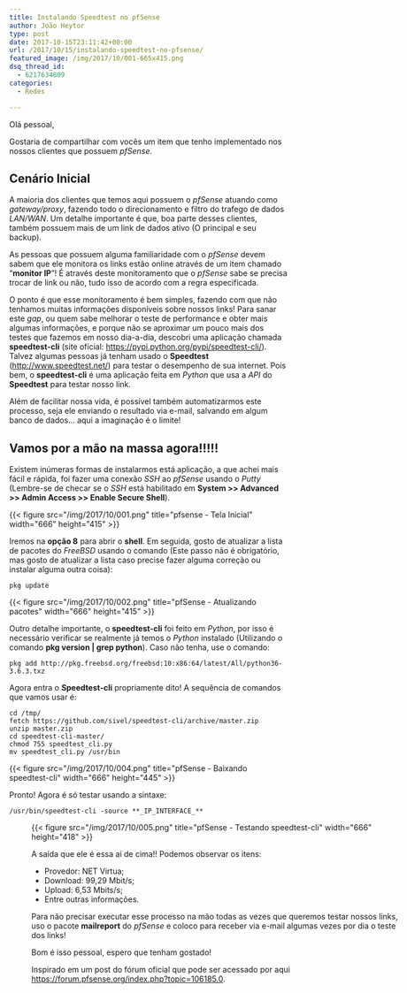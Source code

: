 ```yaml
---
title: Instalando Speedtest no pfSense
author: João Heytor
type: post
date: 2017-10-15T23:11:42+00:00
url: /2017/10/15/instalando-speedtest-no-pfsense/
featured_image: /img/2017/10/001-665x415.png
dsq_thread_id:
  - 6217634809
categories:
  - Redes

---
```

Olá pessoal,

Gostaria de compartilhar com vocês um item que tenho implementado nos nossos clientes que possuem _pfSense_.

## Cenário Inicial

A maioria dos clientes que temos aqui possuem o _pfSense_ atuando como _gateway/proxy_, fazendo todo o direcionamento e filtro do trafego de dados _LAN/WAN_. Um detalhe importante é que, boa parte desses clientes, também possuem mais de um link de dados ativo (O principal e seu backup).

As pessoas que possuem alguma familiaridade com o _pfSense_ devem sabem que ele monitora os links estão online através de um item chamado “**monitor IP**”! É através deste monitoramento que o _pfSense_ sabe se precisa trocar de link ou não, tudo isso de acordo com a regra especificada.

O ponto é que esse monitoramento é bem simples, fazendo com que não tenhamos muitas informações disponíveis sobre nossos links! Para sanar este _gap_, ou quem sabe melhorar o teste de performance e obter mais algumas informações, e porque não se aproximar um pouco mais dos testes que fazemos em nosso dia-a-dia, descobri uma aplicação chamada **speedtest-cli** (site oficial: <a href="https://pypi.python.org/pypi/speedtest-cli/" target="_blank" rel="noopener">https://pypi.python.org/pypi/speedtest-cli/</a>). Talvez algumas pessoas já tenham usado o **Speedtest** (<a href="http://www.speedtest.net/" target="_blank" rel="noopener">http://www.speedtest.net/</a>) para testar o desempenho de sua internet. Pois bem, o **speedtest-cli** é uma aplicação feita em _Python_ que usa a _API_ do **Speedtest** para testar nosso link.

Além de facilitar nossa vida, é possível também automatizarmos este processo, seja ele enviando o resultado via e-mail, salvando em algum banco de dados&#8230; aqui a imaginação é o limite!

## Vamos por a mão na massa agora!!!!!

Existem inúmeras formas de instalarmos está aplicação, a que achei mais fácil e rápida, foi fazer uma conexão _SSH_ ao _pfSense_ usando o _Putty_ (Lembre-se de checar se o _SSH_ está habilitado em **System >> Advanced >> Admin Access >> Enable Secure Shell**).

{{< figure src="/img/2017/10/001.png" title="pfsense - Tela Inicial" width="666" height="415" >}}

Iremos na **opção 8** para abrir o **shell**. Em seguida, gosto de atualizar a lista de pacotes do _FreeBSD_ usando o comando (Este passo não é obrigatório, mas gosto de atualizar a lista caso precise fazer alguma correção ou instalar alguma outra coisa):

```shell
pkg update
```

{{< figure src="/img/2017/10/002.png" title="pfSense - Atualizando pacotes" width="666" height="415" >}}

Outro detalhe importante, o **speedtest-cli** foi feito em _Python_, por isso é necessário verificar se realmente já temos o _Python_ instalado (Utilizando o comando **pkg version | grep python**). Caso não tenha, use o comando:

```shell
pkg add http://pkg.freebsd.org/freebsd:10:x86:64/latest/All/python36-3.6.3.txz
```

Agora entra o **Speedtest-cli** propriamente dito! A sequência de comandos que vamos usar é:
```shell
cd /tmp/  
fetch https://github.com/sivel/speedtest-cli/archive/master.zip  
unzip master.zip  
cd speedtest-cli-master/  
chmod 755 speedtest_cli.py  
mv speedtest_cli.py /usr/bin
```

{{< figure src="/img/2017/10/004.png" title="pfSense - Baixando speedtest-cli" width="666" height="445" >}}

Pronto! Agora é só testar usando a sintaxe:

```shell
/usr/bin/speedtest-cli -source **_IP_INTERFACE_**
```

<figure id="attachment_1200" aria-describedby="caption-attachment-1200" style="width: 666px" class="wp-caption aligncenter">

{{< figure src="/img/2017/10/005.png" title="pfSense - Testando speedtest-cli" width="666" height="418" >}}

A saída que ele é essa aí de cima!! Podemos observar os itens:
  * Provedor: NET Virtua;
  * Download: 99,29 Mbit/s;
  * Upload: 6,53 Mbits/s;
  * Entre outras informações.

Para não precisar executar esse processo na mão todas as vezes que queremos testar nossos links, uso o pacote **mailreport** do _pfSense_ e coloco para receber via e-mail algumas vezes por dia o teste dos links!

Bom é isso pessoal, espero que tenham gostado!

Inspirado em um post do fórum oficial que pode ser acessado por aqui <a href="https://forum.pfsense.org/index.php?topic=106185.0" target="_blank" rel="noopener">https://forum.pfsense.org/index.php?topic=106185.0</a>.
